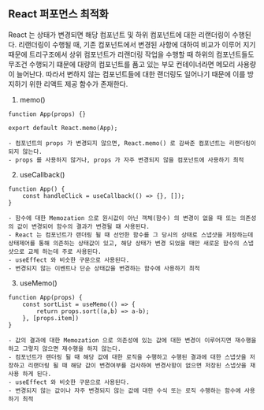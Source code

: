 ## React 퍼포먼스 최적화

React 는 상태가 변경되면 해당 컴포넌트 및 하위 컴포넌트에 대한 리랜더링이 수행된다. 리랜더링이 수행될 때, 기존 컴포넌트에서 변경된 사항에 대하여 비교가 이루어 지기 때문에 트리구조에서 상위 컴포넌트가 리랜더링 작업을 수행할 때 하위의 컴포넌트들도 무조건 수행되기 떄문에 대량의 컴포넌트를 품고 있는 부모 컨테이너라면 메모리 사용량이 늘어난다. 따라서 변하지 않는 컴포넌트들에 대한 랜더링도 일어나기 때문에 이를 방지하기 위한 리액트 제공 함수가 존재한다.

1. memo()

```
function App(props) {}

export default React.memo(App);
```
    - 컴포넌트의 props 가 변경되지 않으면, React.memo() 로 감싸준 컴포넌트는 리랜더링이 되지 않는다.
    - props 를 사용하지 않거나, props 가 자주 변경되지 않을 컴포넌트에 사용하기 최적

2. useCallback()

```
function App() {
    const handleClick = useCallback(() => {}, []);
}
```
    - 함수에 대한 Memozation 으로 원시값이 아닌 객체(함수) 의 변경이 없을 때 또는 의존성의 값이 변경되어 함수의 결과가 변경될 떄 사용된다.
    - React 는 컴포넌트가 랜더링 될 때 선언한 함수를 그 당시의 상태로 스냅샷을 저장하는데 상태제어를 통해 의존하는 상태값이 있고, 해당 상태가 변경 되었을 때만 새로운 함수의 스냅샷으로 교체 하는데 주로 사용된다.
    - useEffect 와 비슷한 구문으로 사용된다.
    - 변경되지 않는 이벤트나 단순 상태값을 변경하는 함수에 사용하기 최적


3. useMemo()
```
function App(props) {
    const sortList = useMemo(() => {
        return props.sort((a,b) => a-b);
    }, [props.item])
}
```
    - 값의 결과에 대한 Memozation 으로 의존성에 있는 값에 대한 변경이 이루어지면 재수행을 하고 그렇지 않으면 재수행을 하지 않는다.
    - 컴포넌트가 랜더링 될 때 해당 값에 대한 로직을 수행하고 수행된 결과에 대한 스냅샷을 저장하고 리랜더링 될 때 해당 값이 변경여부를 검사하여 변경사항이 없으면 저장된 스냅샷을 재사용 하게 된다.
    - useEffect 와 비슷한 구문으로 사용된다.
    - 변경되지 않는 값이나 자주 변경되지 않는 값에 대한 수식 또는 로직 수행하는 함수에 사용하기 최적



